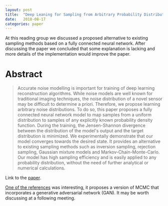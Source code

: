 ```yaml
---
layout: post
title:  "Deep Leaning for Sampling from Arbitrary Probability Distributions"
date:   2018-08-17
categories: paper
---
```


At this reading group we discussed a proposed alternative to existing sampling methods based on a fully connected neural network.
After discussing the paper we concluded that some explanation is lacking and more details of the implementation would improve the
paper.

# Abstract

> Accurate noise modelling is important for training of deep learning reconstruction 
> algorithms. While noise models are well known for traditional imaging techniques,
> the noise distribution of a novel sensor may be difficult to determine a priori.
> Therefore, we propose learning arbitrary noise distributions. To do so, this paper 
> proposes a fully connected neural network model to map samples from a uniform distribution
> to samples of any explicitly known probability density function. During the training, 
> the Jensen-Shannon divergence between the distribution of the model's output and the target
> distribution is minimized. We experimentally demonstrate that our model converges towards 
> the desired state. It provides an alternative to existing sampling methods such as inversion 
> sampling, rejection sampling, Gaussian mixture models and Markov-Chain-Monte-Carlo. Our 
> model has high sampling efficiency and is easily applied to any probability distribution, 
> without the need of further analytical or numerical calculations. 

Link to the [paper].

[One of the references][other-paper] was interesting, it proposes a version of MCMC that incorporates a generative adversarial network (GAN). It may be worth discussing at a following meeting.

[paper]: https://arxiv.org/abs/1801.04211
[other-paper]: https://arxiv.org/abs/1706.07561
